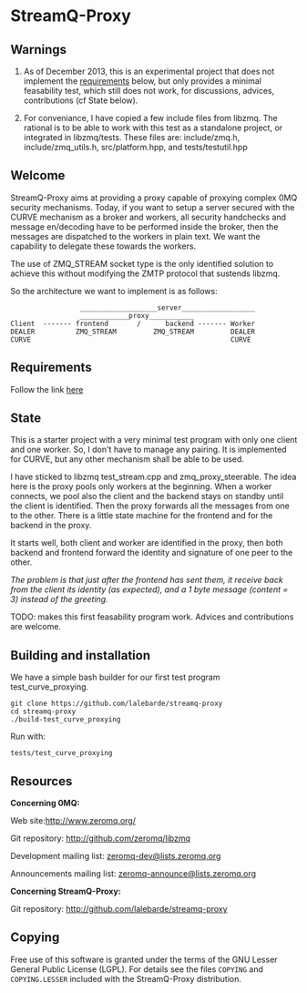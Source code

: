 # StreamQ-Proxy

## Warnings

1. As of December 2013, this is an experimental project that does not implement 
the [requirements](SRD.md) below, but only provides a minimal feasability test, which
still does not work, for discussions, advices, contributions (cf State below).

2. For conveniance, I have copied a few include files from libzmq. The rational is to be able to work with this test as a standalone project, or integrated in libzmq/tests. These files are: include/zmq.h, include/zmq_utils.h, src/platform.hpp, and tests/testutil.hpp

## Welcome

StreamQ-Proxy aims at providing a proxy capable of proxying complex
0MQ security mechanisms. Today, if you want to setup a server secured
with the CURVE mechanism as a broker and workers, all security
handchecks and message en/decoding have to be performed inside the 
broker, then the messages are dispatched to the workers in plain text.
We want the capability to delegate these towards the workers.

The use of ZMQ_STREAM socket type is the only identified solution
to achieve this without modifying the ZMTP protocol that sustends libzmq.

So the architecture we want to implement is as follows:

```
                 ___________________server__________________
                 ____________proxy___________
Client  ------- frontend       /      backend ------- Worker
DEALER          ZMQ_STREAM         ZMQ_STREAM         DEALER
CURVE                                                 CURVE
```

## Requirements

Follow the link [here](SRD.md)

## State

This is a starter project with a very minimal test program with only one client and
one worker. So, I don't have to manage any pairing. It is implemented for CURVE, 
but any other mechanism shall be able to be used.

I have sticked to libzmq test_stream.cpp and zmq_proxy_steerable. The idea here 
is the proxy pools only workers at the beginning. When a worker connects, we pool 
also the client and the backend stays on standby until the client is identified. Then 
the proxy forwards all the messages from one to the other. There is a little
state machine for the frontend and for the backend in the proxy.

It starts well, both client and worker are identified in the proxy, then
both backend and frontend forward the identity and signature of one peer to
the other.

*The problem is that just after the frontend has sent them, it receive back
from the client its identity (as expected), and a 1 byte message (content =
3) instead of the greeting.*

TODO: makes this first feasability program work. Advices and contributions are welcome.

## Building and installation

We have a simple bash builder for our first test program test_curve_proxying.

```
git clone https://github.com/lalebarde/streamq-proxy
cd streamq-proxy
./build-test_curve_proxying
```
Run with:
```
tests/test_curve_proxying
```

## Resources

**Concerning 0MQ:**

Web site:http://www.zeromq.org/

Git repository: http://github.com/zeromq/libzmq

Development mailing list: zeromq-dev@lists.zeromq.org

Announcements mailing list: zeromq-announce@lists.zeromq.org

**Concerning StreamQ-Proxy:**

Git repository: http://github.com/lalebarde/streamq-proxy

## Copying

Free use of this software is granted under the terms of the GNU Lesser General
Public License (LGPL). For details see the files `COPYING` and `COPYING.LESSER`
included with the StreamQ-Proxy distribution.
